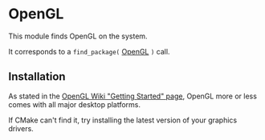 # OpenGL

This module finds OpenGL on the system.

It corresponds to a `find_package(` [OpenGL](https://cmake.org/cmake/help/latest/module/FindOpenGL.html) `)`
call.

## Installation

As stated in the
[OpenGL Wiki "Getting Started" page](https://www.khronos.org/opengl/wiki/Getting_Started#Downloading_OpenGL),
OpenGL more or less comes with all major desktop platforms.

If CMake can't find it, try installing the latest version of your graphics drivers.

